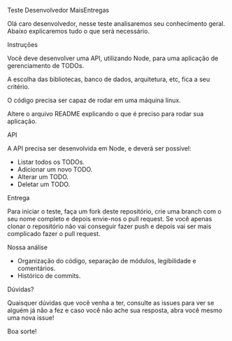 Teste Desenvolvedor MaisEntregas

Olá caro desenvolvedor, nesse teste analisaremos seu conhecimento geral. Abaixo explicaremos tudo o que será necessário.

Instruções

Você deve desenvolver uma API, utilizando Node, para uma aplicação de gerenciamento de TODOs.

A escolha das bibliotecas, banco de dados, arquitetura, etc, fica a seu critério.

O código precisa ser capaz de rodar em uma máquina linux.

Altere o arquivo README explicando o que é preciso para rodar sua aplicação.

API

A API precisa ser desenvolvida em Node, e deverá ser possível:

- Listar todos os TODOs.
- Adicionar um novo TODO.
- Alterar um TODO.
- Deletar um TODO.

Entrega

Para iniciar o teste, faça um fork deste repositório, crie uma branch com o seu nome completo e depois envie-nos o pull request. Se você apenas clonar o repositório não vai conseguir fazer push e depois vai ser mais complicado fazer o pull request.

Nossa análise

- Organização do código, separação de módulos, legibilidade e comentários.
- Histórico de commits.

Dúvidas?

Quaisquer dúvidas que você venha a ter, consulte as issues para ver se alguém já não a fez e caso você não ache sua resposta, abra você mesmo uma nova issue!

Boa sorte!

